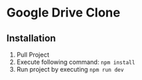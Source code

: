 # Google Drive Clone

## Installation

1. Pull Project
2. Execute following command: `npm install`
3. Run project by executing `npm run dev`
